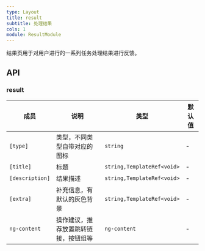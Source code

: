 ```yaml
---
type: Layout
title: result
subtitle: 处理结果
cols: 1
module: ResultModule
---
```


结果页用于对用户进行的一系列任务处理结果进行反馈。

## API

### result

成员 | 说明 | 类型 | 默认值
----|------|-----|------
`[type]` | 类型，不同类型自带对应的图标 | `string` | -
`[title]` | 标题 | `string,TemplateRef<void>` | -
`[description]` | 结果描述 | `string,TemplateRef<void>` | -
`[extra]` | 补充信息，有默认的灰色背景 | `string,TemplateRef<void>` | -
`ng-content` | 操作建议，推荐放置跳转链接，按钮组等 | `ng-content` | -
